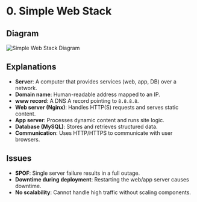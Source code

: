 # 0. Simple Web Stack

## Diagram

![Simple Web Stack Diagram](https://imgur.com/a/XHJ6tUH)

## Explanations

- **Server**: A computer that provides services (web, app, DB) over a network.  
- **Domain name**: Human-readable address mapped to an IP.  
- **www record**: A DNS A record pointing to `8.8.8.8`.  
- **Web server (Nginx)**: Handles HTTP(S) requests and serves static content.  
- **App server**: Processes dynamic content and runs site logic.  
- **Database (MySQL)**: Stores and retrieves structured data.  
- **Communication**: Uses HTTP/HTTPS to communicate with user browsers.

## Issues

- **SPOF**: Single server failure results in a full outage.  
- **Downtime during deployment**: Restarting the web/app server causes downtime.  
- **No scalability**: Cannot handle high traffic without scaling components.